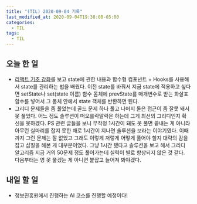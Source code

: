 ```yaml
---
title: "(TIL) 2020-09-04 기록"
last_modified_at: 2020-09-04T19:38:00-05:00
categories:
  - TIL
tags:
  - TIL
---
```


## 오늘 한 일
- [리액트 기초 강좌](https://www.youtube.com/watch?v=66_D4RYpFqY&list=PLcqDmjxt30RtqbStQqk-eYMK8N-1SYIFn&index=13)를 보고 state에 관한 내용과 함수형 컴포넌트 + Hooks를 사용해서 state를 관리하는 법을 배웠다. 이전 state를 바꿔서 지금 state에 적용하고 싶다면 setState나 set(state 이름) 함수 몸체에 prevState를 매개변수로 받는 화살표 함수를 넣어서 그 몸체 안에서 state 객체를 반환하면 된다.
- 그리디 문제들을 좀 풀었는데 골드 문제 하나 풀고 나머지 둘은 접근이 좀 잘못 돼서 못 풀었다. 어느 정도 솔루션이 떠오를락말락은 하는데 그게 최선의 그리디인지 확신을 못하겠다. PS 관련 글들을 보니 무작정 1시간이 돼도 못 풀면 끝내는 게 아니라 아무런 실마리를 잡지 못한 채로 1시간이 지나면 솔루션을 보라는 이야기였다. 이때까지 그런 문제는 잘 없었고 그래도 이렇게 저렇게 어떻게 풀어야 할지 대략의 감을 잡고 삽질을 해본 게 대부분이었다. 그냥 1시간 됐다고 솔루션을 보고 해서 그리디 알고리즘 지금 거의 50문제 정도 풀어가는데 실력이 별로 향상되지 않은 것 같다. 다음부터는 영 못 풀겠는 게 아니면 붙잡고 늘어져 봐야겠다.
## 내일 할 일
- 정보진흥원에서 진행하는 AI 코스를 진행할 예정이다!